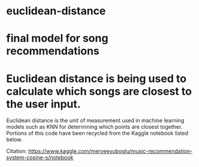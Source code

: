 # euclidean-distance
# final model for song recommendations 
# Euclidean distance is being used to calculate which songs are closest to the user input.
Euclidean distance is the unit of measurement used in machine learning models such as KNN for determining which points are closest together. 
Portions of this code have been recycled from the Kaggle notebook listed below. 

Citation: https://www.kaggle.com/merveeyuboglu/music-recommendation-system-cosine-s/notebook
